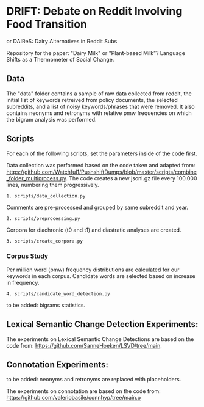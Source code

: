 # DRIFT: Debate on Reddit Involving Food Transition
or DAIReS: Dairy Alternatives in Reddit Subs

Repository for the paper: "Dairy Milk" or "Plant-based Milk”? Language Shifts as a Thermometer of Social Change.

## Data

The "data" folder contains a sample of raw data collected from reddit, the initial list of keywords retreived from policy documents, the selected subreddits, and a list of noisy keywords/phrases that were removed. It also contains neonyms and retronyms with relative pmw frequencies on which the bigram analysis was performed.

## Scripts

For each of the following scripts, set the parameters inside of the code first. 

Data collection was performed based on the code taken and adapted from: https://github.com/Watchful1/PushshiftDumps/blob/master/scripts/combine_folder_multiprocess.py.
The code creates a new jsonl.gz file every 100.000 lines, numbering them progressively. 

```
1. scripts/data_collection.py
```

Comments are pre-processed and grouped by same subreddit and year. 

```
2. scripts/preprocessing.py
```

Corpora for diachronic (t0 and t1) and diastratic analyses are created.

```
3. scripts/create_corpora.py
```

### Corpus Study

Per million word (pmw) frequency distributions are calculated for our keywords in each corpus. Candidate words are selected based on increase in frequency.

```
4. scripts/candidate_word_detection.py
```

to be added: bigrams statistics.

## Lexical Semantic Change Detection Experiments:

The experiments on Lexical Semantic Change Detections are based on the code from: https://github.com/SanneHoeken/LSVD/tree/main.

## Connotation Experiments:

to be added: neonyms and retronyms are replaced with placeholders.

The experiments on connotation are based on the code from: https://github.com/valeriobasile/connhyp/tree/main.o
